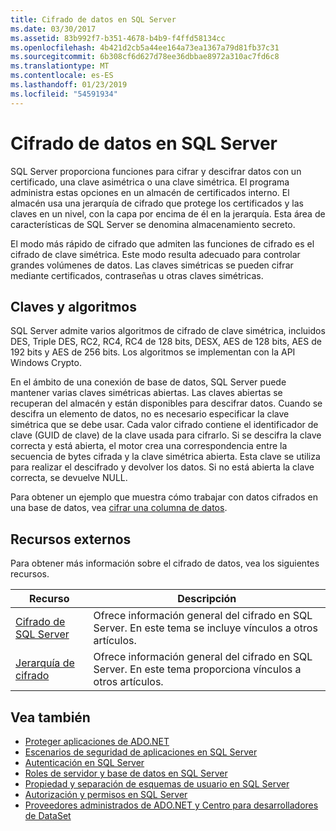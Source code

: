 ```yaml
---
title: Cifrado de datos en SQL Server
ms.date: 03/30/2017
ms.assetid: 83b992f7-b351-4678-b4b9-f4ffd58134cc
ms.openlocfilehash: 4b421d2cb5a44ee164a73ea1367a79d81fb37c31
ms.sourcegitcommit: 6b308cf6d627d78ee36dbbae8972a310ac7fd6c8
ms.translationtype: MT
ms.contentlocale: es-ES
ms.lasthandoff: 01/23/2019
ms.locfileid: "54591934"
---
```

# <a name="data-encryption-in-sql-server"></a>Cifrado de datos en SQL Server
SQL Server proporciona funciones para cifrar y descifrar datos con un certificado, una clave asimétrica o una clave simétrica. El programa administra estas opciones en un almacén de certificados interno. El almacén usa una jerarquía de cifrado que protege los certificados y las claves en un nivel, con la capa por encima de él en la jerarquía. Esta área de características de SQL Server se denomina almacenamiento secreto.  
  
 El modo más rápido de cifrado que admiten las funciones de cifrado es el cifrado de clave simétrica. Este modo resulta adecuado para controlar grandes volúmenes de datos. Las claves simétricas se pueden cifrar mediante certificados, contraseñas u otras claves simétricas.  
  
## <a name="keys-and-algorithms"></a>Claves y algoritmos  
 SQL Server admite varios algoritmos de cifrado de clave simétrica, incluidos DES, Triple DES, RC2, RC4, RC4 de 128 bits, DESX, AES de 128 bits, AES de 192 bits y AES de 256 bits. Los algoritmos se implementan con la API Windows Crypto.  
  
 En el ámbito de una conexión de base de datos, SQL Server puede mantener varias claves simétricas abiertas. Las claves abiertas se recuperan del almacén y están disponibles para descifrar datos. Cuando se descifra un elemento de datos, no es necesario especificar la clave simétrica que se debe usar. Cada valor cifrado contiene el identificador de clave (GUID de clave) de la clave usada para cifrarlo. Si se descifra la clave correcta y está abierta, el motor crea una correspondencia entre la secuencia de bytes cifrada y la clave simétrica abierta. Esta clave se utiliza para realizar el descifrado y devolver los datos. Si no está abierta la clave correcta, se devuelve NULL.  
  
 Para obtener un ejemplo que muestra cómo trabajar con datos cifrados en una base de datos, vea [cifrar una columna de datos](/sql/relational-databases/security/encryption/encrypt-a-column-of-data).
  
## <a name="external-resources"></a>Recursos externos  
 Para obtener más información sobre el cifrado de datos, vea los siguientes recursos.  
  
|Recurso|Descripción|  
|-|-|  
|[Cifrado de SQL Server](/sql/relational-databases/security/encryption/sql-server-encryption)|Ofrece información general del cifrado en SQL Server. En este tema se incluye vínculos a otros artículos.|  
|[Jerarquía de cifrado](/sql/relational-databases/security/encryption/encryption-hierarchy)|Ofrece información general del cifrado en SQL Server. En este tema proporciona vínculos a otros artículos.|  
  
## <a name="see-also"></a>Vea también
- [Proteger aplicaciones de ADO.NET](../../../../../docs/framework/data/adonet/securing-ado-net-applications.md)
- [Escenarios de seguridad de aplicaciones en SQL Server](../../../../../docs/framework/data/adonet/sql/application-security-scenarios-in-sql-server.md)
- [Autenticación en SQL Server](../../../../../docs/framework/data/adonet/sql/authentication-in-sql-server.md)
- [Roles de servidor y base de datos en SQL Server](../../../../../docs/framework/data/adonet/sql/server-and-database-roles-in-sql-server.md)
- [Propiedad y separación de esquemas de usuario en SQL Server](../../../../../docs/framework/data/adonet/sql/ownership-and-user-schema-separation-in-sql-server.md)
- [Autorización y permisos en SQL Server](../../../../../docs/framework/data/adonet/sql/authorization-and-permissions-in-sql-server.md)
- [Proveedores administrados de ADO.NET y Centro para desarrolladores de DataSet](https://go.microsoft.com/fwlink/?LinkId=217917)
